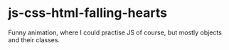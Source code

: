 # js-css-html-falling-hearts
Funny animation, where I could practise JS of course, but mostly objects and their classes.
